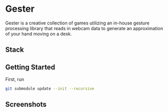 # Gester

Gester is a creative collection of games utilizing an in-house gesture processing library that reads in webcam data to generate an approximation of your hand moving on a desk.

## Stack

## Getting Started

First, run
```bash
git submodule update --init --recursive
```

## Screenshots